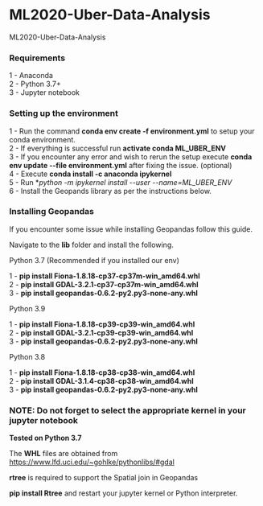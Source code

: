 # ML2020-Uber-Data-Analysis  
ML2020-Uber-Data-Analysis  

### Requirements  

1 - Anaconda  
2 - Python 3.7+  
3 - Jupyter notebook  


### Setting up the environment  
1 - Run the command **conda env create -f environment.yml** to setup your conda environment.  
2 - If everything is successful run **activate conda ML_UBER_ENV**  
3 - If you encounter any error and wish to rerun the setup execute **conda env update --file environment.yml** after fixing the issue. (optional)  
4 - Execute **conda install -c anaconda ipykernel**  
5 - Run **python -m ipykernel install --user --name=ML_UBER_ENV*  
6 - Install the Geopands library as per the instructions below.  


### Installing Geopandas  

If you encounter some issue while installing Geopandas follow this guide.  

Navigate to the **lib** folder and install the following.  

Python 3.7 (Recommended if you installed our env)  

1 - **pip install Fiona-1.8.18-cp37-cp37m-win_amd64.whl**  
2 - **pip install GDAL-3.2.1-cp37-cp37m-win_amd64.whl**   
3 - **pip install geopandas-0.6.2-py2.py3-none-any.whl**   

Python 3.9

1 - **pip install Fiona-1.8.18-cp39-cp39-win_amd64.whl**  
2 - **pip install GDAL-3.2.1-cp39-cp39-win_amd64.whl**  
3 - **pip install geopandas-0.6.2-py2.py3-none-any.whl**  

Python 3.8

1 - **pip install Fiona-1.8.18-cp38-cp38-win_amd64.whl**  
2 - **pip install GDAL-3.1.4-cp38-cp38-win_amd64.whl**  
3 - **pip install geopandas-0.6.2-py2.py3-none-any.whl**  

### NOTE: Do not forget to select the appropriate kernel in your jupyter notebook  

**Tested on Python 3.7**

The **WHL** files are obtained from https://www.lfd.uci.edu/~gohlke/pythonlibs/#gdal  

**rtree** is required to support the Spatial join in Geopandas  

**pip install Rtree** and restart your jupyter kernel or Python interpreter.

